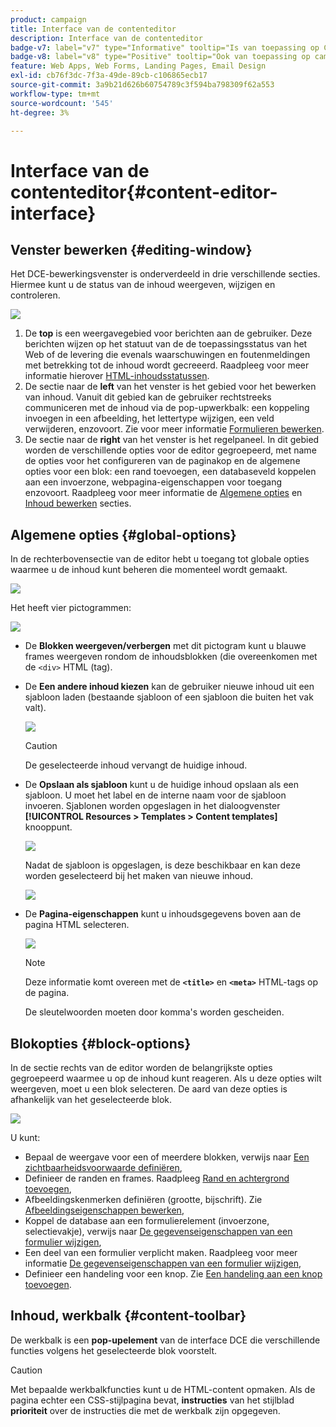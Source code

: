 ```yaml
---
product: campaign
title: Interface van de contenteditor
description: Interface van de contenteditor
badge-v7: label="v7" type="Informative" tooltip="Is van toepassing op Campaign Classic v7"
badge-v8: label="v8" type="Positive" tooltip="Ook van toepassing op campagne v8"
feature: Web Apps, Web Forms, Landing Pages, Email Design
exl-id: cb76f3dc-7f3a-49de-89cb-c106865ecb17
source-git-commit: 3a9b21d626b60754789c3f594ba798309f62a553
workflow-type: tm+mt
source-wordcount: '545'
ht-degree: 3%

---
```


# Interface van de contenteditor{#content-editor-interface}



## Venster bewerken {#editing-window}

Het DCE-bewerkingsvenster is onderverdeeld in drie verschillende secties. Hiermee kunt u de status van de inhoud weergeven, wijzigen en controleren.

![](assets/dce_decoupe_window_nb.png)

1. De **top** is een weergavegebied voor berichten aan de gebruiker. Deze berichten wijzen op het statuut van de de toepassingsstatus van het Web of de levering die evenals waarschuwingen en foutenmeldingen met betrekking tot de inhoud wordt gecreeerd. Raadpleeg voor meer informatie hierover [HTML-inhoudsstatussen](content-editing-best-practices.md#html-content-statuses).
1. De sectie naar de **left** van het venster is het gebied voor het bewerken van inhoud. Vanuit dit gebied kan de gebruiker rechtstreeks communiceren met de inhoud via de pop-upwerkbalk: een koppeling invoegen in een afbeelding, het lettertype wijzigen, een veld verwijderen, enzovoort. Zie voor meer informatie [Formulieren bewerken](editing-content.md#editing-forms).
1. De sectie naar de **right** van het venster is het regelpaneel. In dit gebied worden de verschillende opties voor de editor gegroepeerd, met name de opties voor het configureren van de paginakop en de algemene opties voor een blok: een rand toevoegen, een databaseveld koppelen aan een invoerzone, webpagina-eigenschappen voor toegang enzovoort. Raadpleeg voor meer informatie de [Algemene opties](#global-options) en [Inhoud bewerken](editing-content.md) secties.

## Algemene opties {#global-options}

In de rechterbovensectie van de editor hebt u toegang tot globale opties waarmee u de inhoud kunt beheren die momenteel wordt gemaakt.

![](assets/dce_global_options.png)

Het heeft vier pictogrammen:

![](assets/dce_icons_sidebar.png)

* De **Blokken weergeven/verbergen** met dit pictogram kunt u blauwe frames weergeven rondom de inhoudsblokken (die overeenkomen met de `<div>` HTML (tag).

* De **Een andere inhoud kiezen** kan de gebruiker nieuwe inhoud uit een sjabloon laden (bestaande sjabloon of een sjabloon die buiten het vak valt).

  ![](assets/dce_popup_templatechoice.png)

  >[!CAUTION]
  >
  >De geselecteerde inhoud vervangt de huidige inhoud.

* De **Opslaan als sjabloon** kunt u de huidige inhoud opslaan als een sjabloon. U moet het label en de interne naam voor de sjabloon invoeren. Sjablonen worden opgeslagen in het dialoogvenster **[!UICONTROL Resources > Templates > Content templates]** knooppunt.

  ![](assets/dce_popup_savetemplate.png)

  Nadat de sjabloon is opgeslagen, is deze beschikbaar en kan deze worden geselecteerd bij het maken van nieuwe inhoud.

  ![](assets/dce_create_fromtemplate.png)

* De **Pagina-eigenschappen** kunt u inhoudsgegevens boven aan de pagina HTML selecteren.

  ![](assets/dce_popup_headerhtml.png)

  >[!NOTE]
  >
  >Deze informatie komt overeen met de **`<title>`** en **`<meta>`** HTML-tags op de pagina.
  >
  >De sleutelwoorden moeten door komma&#39;s worden gescheiden.

## Blokopties {#block-options}

In de sectie rechts van de editor worden de belangrijkste opties gegroepeerd waarmee u op de inhoud kunt reageren. Als u deze opties wilt weergeven, moet u een blok selecteren. De aard van deze opties is afhankelijk van het geselecteerde blok.

![](assets/dce_right_section.png)

U kunt:

* Bepaal de weergave voor een of meerdere blokken, verwijs naar [Een zichtbaarheidsvoorwaarde definiëren](editing-content.md#defining-a-visibility-condition),
* Definieer de randen en frames. Raadpleeg [Rand en achtergrond toevoegen](editing-content.md#adding-a-border-and-background),
* Afbeeldingskenmerken definiëren (grootte, bijschrift). Zie [Afbeeldingseigenschappen bewerken](editing-content.md#editing-image-properties),
* Koppel de database aan een formulierelement (invoerzone, selectievakje), verwijs naar [De gegevenseigenschappen van een formulier wijzigen](editing-content.md#changing-the-data-properties-for-a-form),
* Een deel van een formulier verplicht maken. Raadpleeg voor meer informatie [De gegevenseigenschappen van een formulier wijzigen](editing-content.md#changing-the-data-properties-for-a-form),
* Definieer een handeling voor een knop. Zie [Een handeling aan een knop toevoegen](editing-content.md#adding-an-action-to-a-button).

## Inhoud, werkbalk {#content-toolbar}

De werkbalk is een **pop-upelement** van de interface DCE die verschillende functies volgens het geselecteerde blok voorstelt.

>[!CAUTION]
>
>Met bepaalde werkbalkfuncties kunt u de HTML-content opmaken. Als de pagina echter een CSS-stijlpagina bevat, **instructies** van het stijlblad **prioriteit** over de instructies die met de werkbalk zijn opgegeven.
